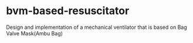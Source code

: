 # bvm-based-resuscitator
Design and implementation of a mechanical ventilator that is based on Bag Valve Mask(Ambu Bag)
